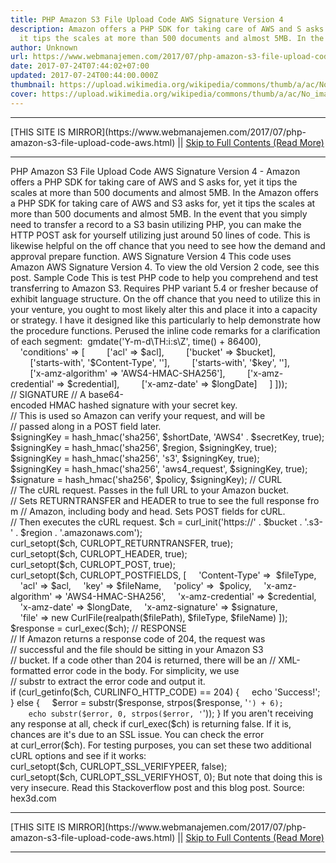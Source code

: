 ```yaml
---
title: PHP Amazon S3 File Upload Code AWS Signature Version 4
description: Amazon offers a PHP SDK for taking care of AWS and S asks for, yet
  it tips the scales at more than 500 documents and almost 5MB. In the
author: Unknown
url: https://www.webmanajemen.com/2017/07/php-amazon-s3-file-upload-code-aws.html
date: 2017-07-24T07:44:02+07:00
updated: 2017-07-24T00:44:00.000Z
thumbnail: https://upload.wikimedia.org/wikipedia/commons/thumb/a/ac/No_image_available.svg/2048px-No_image_available.svg.png
cover: https://upload.wikimedia.org/wikipedia/commons/thumb/a/ac/No_image_available.svg/2048px-No_image_available.svg.png
---
```


<hr/> [THIS SITE IS MIRROR](https://www.webmanajemen.com/2017/07/php-amazon-s3-file-upload-code-aws.html) || <a href="https://www.webmanajemen.com/2017/07/php-amazon-s3-file-upload-code-aws.html" rel="follow" class="button" id="read-more">Skip to Full Contents (Read More)</a> <hr/> PHP Amazon S3 File Upload Code AWS Signature Version 4 - Amazon offers a PHP SDK for taking care of AWS and S asks for, yet it tips the scales at more than 500 documents and almost 5MB. In the Amazon offers a PHP SDK for taking care of AWS and S3 asks for, yet it tips the scales at more than 500 documents and almost 5MB. In the event that you simply need to transfer a record to a S3 basin utilizing PHP, you can make the HTTP POST ask for yourself utilizing just around 50 lines of code. This is likewise helpful on the off chance that you need to see how the demand and approval prepare function.
AWS Signature Version 4
This code uses Amazon AWS Signature Version 4. To view the old Version 2 code, see this post.
Sample Code
This is test PHP code to help you comprehend and test transferring to Amazon S3. Requires PHP variant 5.4 or fresher because of exhibit language structure. On the off chance that you need to utilize this in your venture, you ought to most likely alter this and place it into a capacity or strategy. I have it designed like this particularly to help demonstrate how the procedure functions.
Perused the inline code remarks for a clarification of each segment:

<?php
// USER OPTIONS
// Replace these values with ones appropriate to you.
$accessKeyId = 'YOUR_ACCESS_KEY_ID';
$secretKey = 'YOUR_SECRET_KEY';
$bucket = 'YOUR_BUCKET_NAME';
$region = 'BUCKET_AMAZON_REGION'; // us-west-2, us-east-1, etc
$acl = 'ACCESS_CONTROL_LIST'; // private, public-read, etc
$filePath = 'path/to/file.jpg';
$fileName = 'myimage.jpg';
$fileType = 'image/jpeg';
// VARIABLES
// These are used throughout the request.
$longDate = gmdate('Ymd\THis\Z');
$shortDate = gmdate('Ymd');
$credential = $accessKeyId . '/' . $shortDate . '/' . $region . '/s3/aws4_request';
// POST POLICY
// Amazon requires a base64-encoded POST policy written in JSON.
// This tells Amazon what is acceptable for this request. For
// simplicity, we set the expiration date to always be 24H in 
// the future. The two "starts-with" fields are used to restrict
// the content of "key" and "Content-Type", which are specified
// later in the POST fields. Again for simplicity, we use blank
// values ('') to not put any restrictions on those two fields.
$policy = base64_encode(json_encode([
    'expiration' => gmdate('Y-m-d\TH:i:s\Z', time() + 86400),
    'conditions' => [
        ['acl' => $acl],
        ['bucket' => $bucket],
        ['starts-with', '$Content-Type', ''],
        ['starts-with', '$key', ''],
        ['x-amz-algorithm' => 'AWS4-HMAC-SHA256'],
        ['x-amz-credential' => $credential],
        ['x-amz-date' => $longDate]
    ]
]));
// SIGNATURE
// A base64-encoded HMAC hashed signature with your secret key.
// This is used so Amazon can verify your request, and will be
// passed along in a POST field later.
$signingKey = hash_hmac('sha256', $shortDate, 'AWS4' . $secretKey, true);
$signingKey = hash_hmac('sha256', $region, $signingKey, true);
$signingKey = hash_hmac('sha256', 's3', $signingKey, true);
$signingKey = hash_hmac('sha256', 'aws4_request', $signingKey, true);
$signature = hash_hmac('sha256', $policy, $signingKey);
// CURL
// The cURL request. Passes in the full URL to your Amazon bucket.
// Sets RETURNTRANSFER and HEADER to true to see the full response from
// Amazon, including body and head. Sets POST fields for cURL.
// Then executes the cURL request.
$ch = curl_init('https://' . $bucket . '.s3-' . $region . '.amazonaws.com');
curl_setopt($ch, CURLOPT_RETURNTRANSFER, true);
curl_setopt($ch, CURLOPT_HEADER, true);
curl_setopt($ch, CURLOPT_POST, true);
curl_setopt($ch, CURLOPT_POSTFIELDS, [
    'Content-Type' =>  $fileType,
    'acl' => $acl,
    'key' => $fileName,
    'policy' =>  $policy,
    'x-amz-algorithm' => 'AWS4-HMAC-SHA256',
    'x-amz-credential' => $credential,
    'x-amz-date' => $longDate,
    'x-amz-signature' => $signature,
    'file' => new CurlFile(realpath($filePath), $fileType, $fileName)
]);
$response = curl_exec($ch);
// RESPONSE
// If Amazon returns a response code of 204, the request was
// successful and the file should be sitting in your Amazon S3
// bucket. If a code other than 204 is returned, there will be an
// XML-formatted error code in the body. For simplicity, we use
// substr to extract the error code and output it.
if (curl_getinfo($ch, CURLINFO_HTTP_CODE) == 204) {
    echo 'Success!';
} else {
    $error = substr($response, strpos($response, '<code>') + 6);
    echo substr($error, 0, strpos($error, '</code>'));
}
If you aren't receiving any response at all, check if curl_exec($ch) is returning false. If it is, chances are it's due to an SSL issue. You can check the error at curl_error($ch). For testing purposes, you can set these two additional cURL options and see if it works:
curl_setopt($ch, CURLOPT_SSL_VERIFYPEER, false);
curl_setopt($ch, CURLOPT_SSL_VERIFYHOST, 0);
But note that doing this is very insecure. Read this Stackoverflow post and this blog post.
Source: hex3d.com <hr/> [THIS SITE IS MIRROR](https://www.webmanajemen.com/2017/07/php-amazon-s3-file-upload-code-aws.html) || <a href="https://www.webmanajemen.com/2017/07/php-amazon-s3-file-upload-code-aws.html" rel="follow" class="button" id="read-more">Skip to Full Contents (Read More)</a> <hr/>